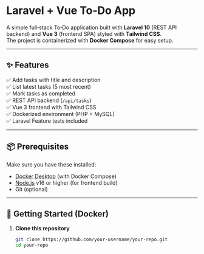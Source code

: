 # Laravel + Vue To‑Do App

A simple full‑stack To‑Do application built with **Laravel 10** (REST API backend) and **Vue 3** (frontend SPA) styled with **Tailwind CSS**.  
The project is containerized with **Docker Compose** for easy setup.

---

## ✨ Features

✅ Add tasks with title and description  
✅ List latest tasks (5 most recent)  
✅ Mark tasks as completed  
✅ REST API backend (`/api/tasks`)  
✅ Vue 3 frontend with Tailwind CSS  
✅ Dockerized environment (PHP + MySQL)  
✅ Laravel Feature tests included

---

## 📦 Prerequisites

Make sure you have these installed:

- [Docker Desktop](https://www.docker.com/products/docker-desktop/) (with Docker Compose)
- [Node.js](https://nodejs.org/) v16 or higher (for frontend build)
- Git (optional)

---

## 🚀 Getting Started (Docker)

1. **Clone this repository**
   ```bash
   git clone https://github.com/your-username/your-repo.git
   cd your-repo
